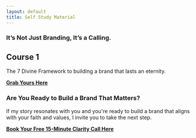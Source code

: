 ```yaml
---
layout: default
title: Self Study Material
---
```


### It’s Not Just Branding, It’s a Calling.

## Course 1

The 7 Divine Framework to building a brand that lasts an eternity.

**[Grab Yours Here](https://etsy.com/your-link)**

### Are You Ready to Build a Brand That Matters?

If my story resonates with you and you're ready to build a brand that aligns with your faith and values, I invite you to take the next step.

**[Book Your Free 15-Minute Clarity Call Here](https://calendly.com/your-link)**
